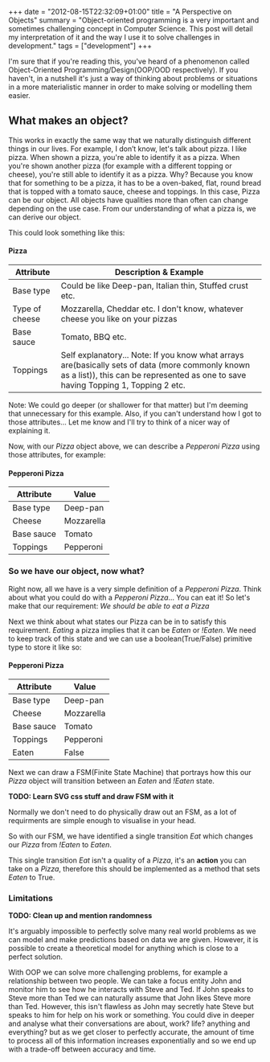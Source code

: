 +++
date = "2012-08-15T22:32:09+01:00"
title = "A Perspective on Objects"
summary = "Object-oriented programming is a very important and sometimes challenging concept in Computer Science. This post will detail my interpretation of it and the way I use it to solve challenges in development."
tags = ["development"]
+++


I'm sure that if you're reading this, you've heard of a phenomenon called Object-Oriented Programming/Design(OOP/OOD respectively). If you haven't, in a nutshell it's just a way of thinking about problems or situations in a more materialistic manner in order to make solving or modelling them easier.

## What makes an object?

This works in exactly the same way that we naturally distinguish different things in our lives.
For example, I don’t know, let's talk about pizza. I like pizza. When shown a pizza, you're able to identify it as a pizza. When you're shown another pizza (for example with a different topping or cheese), you're still able to identify it as a pizza. Why? Because you know that for something to be a pizza, it has to be a oven-baked, flat, round bread that is topped with a tomato sauce, cheese and toppings. In this case, Pizza can be our object. All objects have qualities more than often can change depending on the use case. From our understanding of what a pizza is, we can derive our object.

This could look something like this:

#### Pizza

Attribute       | Description & Example
----------------|-----------------------------------------------------------------------------------------------------------------------------------------------
Base type       | Could be like Deep-pan, Italian thin, Stuffed crust etc.
Type of cheese  | Mozzarella, Cheddar etc. I don't know, whatever cheese you like on your pizzas
Base sauce      | Tomato, BBQ etc.
Toppings        | Self explanatory... Note: If you know what arrays are(basically sets of data (more commonly known as a list)), this can be represented as one to save having Topping 1, Topping 2 etc.


Note: We could go deeper (or shallower for that matter) but I'm deeming that unnecessary for this example. Also, if you can't understand how I got to those attributes... Let me know and I'll try to think of a nicer way of explaining it.

Now, with our *Pizza* object above, we can describe a *Pepperoni Pizza* using those attributes, for example:

#### Pepperoni Pizza

Attribute   | Value
------------|-------------
Base type   | Deep-pan
Cheese      | Mozzarella
Base sauce  | Tomato
Toppings    | Pepperoni


### So we have our object, now what?
Right now, all we have is a very simple definition of a *Pepperoni Pizza*. Think about what you could do with a *Pepperoni Pizza*... You can eat it! So let's make that our requirement: *We should be able to eat a Pizza*

Next we think about what states our Pizza can be in to satisfy this requirement. *Eating* a pizza implies that it can be *Eaten* or *!Eaten*.
We need to keep track of this state and we can use a boolean(True/False) primitive type to store it like so:

#### Pepperoni Pizza

Attribute   | Value
------------|---------------
Base type   | Deep-pan
Cheese      | Mozzarella
Base sauce  | Tomato
Toppings    | Pepperoni
Eaten       | False

Next we can draw a FSM(Finite State Machine) that portrays how this our *Pizza* object will transition between an *Eaten* and *!Eaten* state.

**TODO: Learn SVG css stuff and draw FSM with it**

Normally we don't need to do physically draw out an FSM, as a lot of requirments are simple enough to visualise in your head.

So with our FSM, we have identified a single transition *Eat* which changes our *Pizza* from *!Eaten* to *Eaten*.

This single transition *Eat* isn't a quality of a *Pizza*, it's an **action** you can take on a *Pizza*, therefore this should be implemented as a method that sets *Eaten* to True.

### Limitations

**TODO: Clean up and mention randomness**

It's arguably impossible to perfectly solve many real world problems as we can model and make predictions based on data we are given. However, it is possible to create a theoretical model for anything which is close to a perfect solution.

With OOP we can solve more challenging problems, for example a relationship between two people. We can take a focus entity John and monitor him to see how he interacts with Steve and Ted. If John speaks to Steve more than Ted we can naturally assume that John likes Steve more than Ted. However, this isn't flawless as John may secretly hate Steve but speaks to him for help on his work or something. You could dive in deeper and analyse what their conversations are about, work? life? anything and everything? but as we get closer to perfectly accurate, the amount of time to process all of this information increases exponentially and so we end up with a trade-off between accuracy and time.
